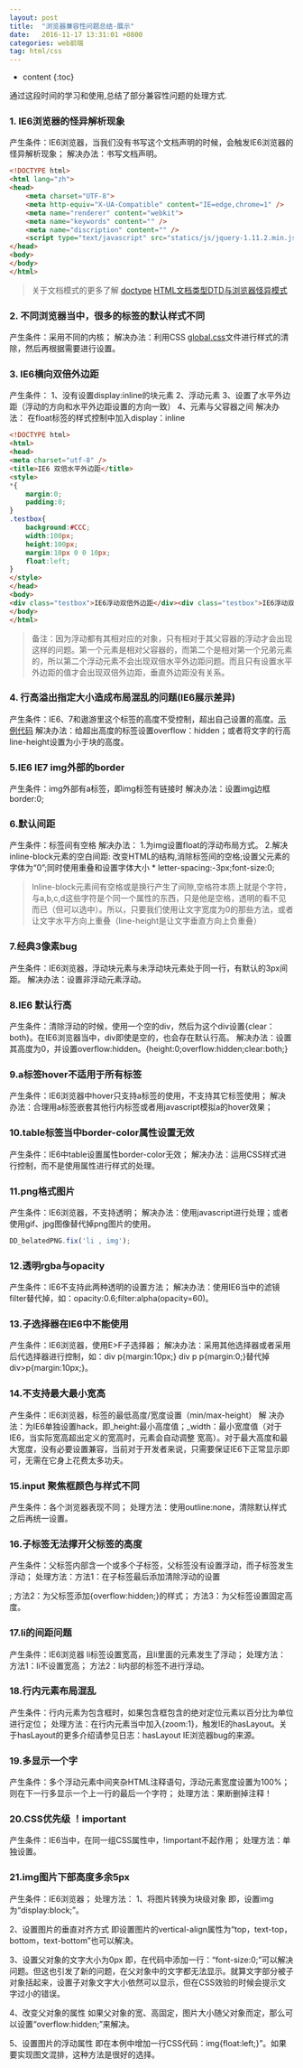 ```yaml
---
layout: post
title:  "浏览器兼容性问题总结-展示"
date:   2016-11-17 13:31:01 +0800
categories: web前端
tag: html/css
---
```


* content
{:toc}

通过这段时间的学习和使用,总结了部分兼容性问题的处理方式.

### 1. IE6浏览器的怪异解析现象
产生条件：IE6浏览器，当我们没有书写这个文档声明的时候，会触发IE6浏览器的怪异解析现象；
解决办法：书写文档声明。

```html
<!DOCTYPE html>
<html lang="zh">
<head>
    <meta charset="UTF-8">
    <meta http-equiv="X-UA-Compatible" content="IE=edge,chrome=1" />
    <meta name="renderer" content="webkit">
    <meta name="keywords" content="" />
    <meta name="discription" content="" />
    <script type="text/javascript" src="statics/js/jquery-1.11.2.min.js"></script>
</head>
<body>
</body>
</html>
```

> 关于文档模式的更多了解 [doctype](http://frontenddev.org/link/do-you-know-what-a-doctype-what-document-model-is.html#heading-2-7) [HTML文档类型DTD与浏览器怪异模式](http://blog.csdn.net/freshlover/article/details/11616563)

### 2. 不同浏览器当中，很多的标签的默认样式不同
产生条件：采用不同的内核；
解决办法：利用CSS [global.css](http://codepen.io/toutouping/pen/QGGLNK)文件进行样式的清除，然后再根据需要进行设置。

### 3. IE6横向双倍外边距
产生条件：
1、没有设置display:inline的块元素
2、浮动元素
3、设置了水平外边距（浮动的方向和水平外边距设置的方向一致）
4、元素与父容器之间
解决办法： 在float标签的样式控制中加入display：inline

```html
<!DOCTYPE html>  
<html>  
<head>  
<meta charset="utf-8" />  
<title>IE6 双倍水平外边距</title>  
<style>  
*{  
    margin:0;  
    padding:0;  
}  
.testbox{  
    background:#CCC;  
    width:100px;  
    height:100px;  
    margin:10px 0 0 10px;  
    float:left;  
}
</style>  
</head>  
<body>  
<div class="testbox">IE6浮动双倍外边距</div><div class="testbox">IE6浮动双倍外边距</div>  
</body>  
</html>
```

> 备注：因为浮动都有其相对应的对象，只有相对于其父容器的浮动才会出现这样的问题。第一个元素是相对父容器的，而第二个是相对第一个兄弟元素的，所以第二个浮动元素不会出现双倍水平外边距问题。而且只有设置水平外边距的值才会出现双倍外边距，垂直外边距没有关系。

### 4. 行高溢出指定大小造成布局混乱的问题(IE6展示差异)
产生条件：IE6、7和遨游里这个标签的高度不受控制，超出自己设置的高度。[示例代码](http://codepen.io/toutouping/pen/NbbKLp)
解决办法：给超出高度的标签设置overflow：hidden；或者将文字的行高line-height设置为小于块的高度。

### 5.IE6 IE7 img外部的border
产生条件：img外部有a标签，即img标签有链接时
解决办法：设置img边框border:0;

### 6.默认间距
产生条件：标签间有空格
解决办法：
1.为img设置float的浮动布局方式。
2.解决inline-block元素的空白间距: 改变HTML的结构,消除标签间的空格;设置父元素的字体为“0”;同时使用重叠和设置字体大小 *  letter-spacing:-3px;font-size:0;
> Inline-block元素间有空格或是换行产生了间隙,空格符本质上就是个字符，与a,b,c,d这些字符是个同一个属性的东西，只是他是空格，透明的看不见而已（但可以选中）。所以，只要我们使用让文字宽度为0的那些方法，或者让文字水平方向上重叠（line-height是让文字垂直方向上负重叠）

### 7.经典3像素bug
产生条件：IE6浏览器，浮动块元素与未浮动块元素处于同一行，有默认的3px间距。
解决办法：设置非浮动元素浮动。

### 8.IE6 默认行高
产生条件：清除浮动的时候，使用一个空的div，然后为这个div设置{clear：both}。在IE6浏览器当中，div即使是空的，也会存在默认行高。
解决办法：设置其高度为0，并设置overflow:hidden。{height:0;overflow:hidden;clear:both;}

### 9.a标签hover不适用于所有标签
产生条件：IE6浏览器中hover只支持a标签的使用，不支持其它标签使用；
解决办法：合理用a标签嵌套其他行内标签或者用javascript模拟a的hover效果；

### 10.table标签当中border-color属性设置无效
产生条件：IE6中table设置属性border-color无效；
解决办法：运用CSS样式进行控制，而不是使用属性进行样式的处理。

### 11.png格式图片
产生条件：IE6浏览器，不支持透明；
解决办法：使用javascript进行处理；或者使用gif、jpg图像替代掉png图片的使用。
```js
DD_belatedPNG.fix('li , img');
```

### 12.透明rgba与opacity
产生条件：IE6不支持此两种透明的设置方法；
解决办法：使用IE6当中的滤镜filter替代掉，如：opacity:0.6;filter:alpha(opacity=60)。

### 13.子选择器在IE6中不能使用
产生条件：IE6浏览器，使用E>F子选择器；
解决办法：采用其他选择器或者采用后代选择器进行控制，如：div p{margin:10px;} div p p{margin:0;}替代掉 div>p{margin:10px;}。

### 14.不支持最大最小宽高
产生条件：IE6浏览器，标签的最低高度/宽度设置（min/max-height）
解 决办法：为IE6单独设置hack，即_height:最小高度值；_width：最小宽度值（对于IE6，当实际宽高超出定义的宽高时，元素会自动调整 宽高）。对于最大高度和最大宽度，没有必要设置兼容，当前对于开发者来说，只需要保证IE6下正常显示即可，无需在它身上花费太多功夫。

### 15.input 聚焦框颜色与样式不同
产生条件：各个浏览器表现不同；
处理方法：使用outline:none，清除默认样式之后再统一设置。

### 16.子标签无法撑开父标签的高度
产生条件：父标签内部含一个或多个子标签，父标签没有设置浮动，而子标签发生浮动；
处理方法：方法1：在子标签最后添加清除浮动的设置<div style='height:0;clear:both'></div>; 方法2：为父标签添加{overflow:hidden;}的样式； 方法3：为父标签设置固定高度。

### 17.li的间距问题
产生条件：IE6浏览器 li标签设置宽高，且li里面的元素发生了浮动；
处理方法：方法1：li不设置宽高； 方法2：li内部的标签不进行浮动。

### 18.行内元素布局混乱
产生条件：行内元素为包含框时，如果包含框包含的绝对定位元素以百分比为单位进行定位；
处理方法：在行内元素当中加入{zoom:1}，触发IE的hasLayout。关于hasLayout的更多介绍请参见日志：hasLayout IE浏览器bug的来源。

### 19.多显示一个字
产生条件：多个浮动元素中间夹杂HTML注释语句，浮动元素宽度设置为100%；则在下一行多显示一个上一行的最后一个字符；
处理方法：果断删掉注释！

### 20.CSS优先级 ！important
产生条件：IE6当中，在同一组CSS属性中，!important不起作用；
处理方法：单独设置。

### 21.img图片下部高度多余5px
产生条件：IE6浏览器；
处理方法：
1、将图片转换为块级对象
即，设置img为“display:block;”。

2、设置图片的垂直对齐方式
即设置图片的vertical-align属性为“top，text-top，bottom，text-bottom”也可以解决。

3、设置父对象的文字大小为0px
即，在代码中添加一行：“font-size:0;”可以解决问题。但这也引发了新的问题，在父对象中的文字都无法显示。就算文字部分被子对象括起来，设置子对象文字大小依然可以显示，但在CSS效验的时候会提示文字过小的错误。

4、改变父对象的属性
如果父对象的宽、高固定，图片大小随父对象而定，那么可以设置“overflow:hidden;”来解决。

5、设置图片的浮动属性
即在本例中增加一行CSS代码：img{float:left;}”。如果要实现图文混排，这种方法是很好的选择。
